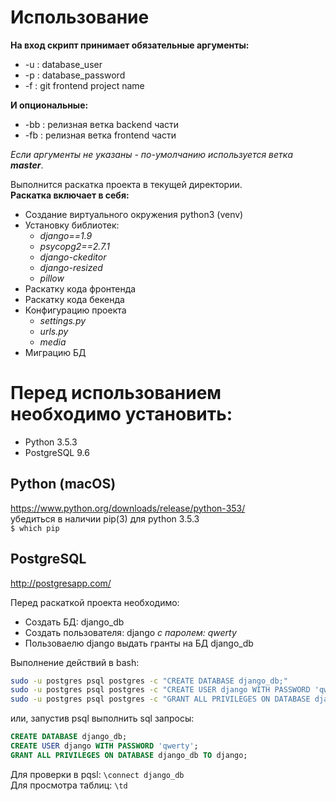 # Использование 

**На вход скрипт принимает обязательные аргументы:**
* -u : database_user
* -p : database_password
* -f : git frontend project name

**И опциональные:**
* -bb : релизная ветка backend части
* -fb : релизная ветка frontend части

_Если аргументы не указаны - по-умолчанию используется ветка **master**_.

Выполнится раскатка проекта в текущей директории. <br>
**Раскатка включает в себя:**
* Создание виртуального окружения python3 (venv)
* Установку библиотек:
  * _django==1.9_
  * _psycopg2==2.7.1_
  * _django-ckeditor_
  * _django-resized_
  * _pillow_
* Раскатку кода фронтенда
* Раскатку кода бекенда
* Конфигурацию проекта
  * _settings.py_
  * _urls.py_
  * _media_
* Миграцию БД

# Перед использованием необходимо установить:
* Python 3.5.3
* PostgreSQL 9.6

## Python (macOS)
https://www.python.org/downloads/release/python-353/ <br>
убедиться в наличии pip(3) для python 3.5.3 <br>
`$ which pip`

## PostgreSQL
http://postgresapp.com/

Перед раскаткой проекта необходимо:
* Создать БД: django_db
* Создать пользователя: django _с паролем: qwerty_
* Пользоваелю django выдать гранты на БД django_db

Выполнение действий в bash:
```bash
sudo -u postgres psql postgres -c "CREATE DATABASE django_db;"
sudo -u postgres psql postgres -c "CREATE USER django WITH PASSWORD 'qwerty';"
sudo -u postgres psql postgres -c "GRANT ALL PRIVILEGES ON DATABASE django_db TO django;"
```

или, запустив psql выполнить sql запросы:
```sql
CREATE DATABASE django_db;
CREATE USER django WITH PASSWORD 'qwerty';
GRANT ALL PRIVILEGES ON DATABASE django_db TO django;
```

Для проверки в pqsl: `\connect django_db` <br>
Для просмотра таблиц: `\td`
